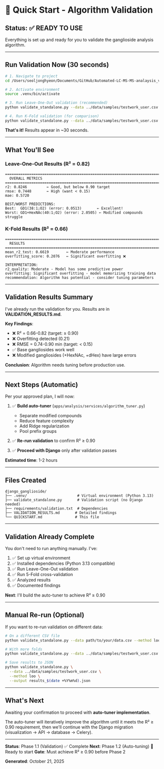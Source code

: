 # 🚀 Quick Start - Algorithm Validation

## Status: ✅ READY TO USE

Everything is set up and ready for you to validate the ganglioside analysis algorithm.

---

## Run Validation Now (30 seconds)

```bash
# 1. Navigate to project
cd /Users/seoljonghyeon/Documents/GitHub/Automated-LC-MS-MS-analaysis_ver2/Regression/django_ganglioside

# 2. Activate environment
source .venv/bin/activate

# 3. Run Leave-One-Out validation (recommended)
python validate_standalone.py --data ../data/samples/testwork_user.csv --method loo

# 4. Run K-Fold validation (for comparison)
python validate_standalone.py --data ../data/samples/testwork_user.csv --method kfold --folds 5
```

**That's it!** Results appear in ~30 seconds.

---

## What You'll See

### Leave-One-Out Results (R² = 0.82)

```
================================================================================
  OVERALL METRICS
================================================================================
r2: 0.8246         ← Good, but below 0.90 target
rmse: 0.7448       ← High (want < 0.15)
mae: 0.5720

BEST/WORST PREDICTIONS:
Best:  GD1(38:1;O2) (error: 0.0513)       ← Excellent!
Worst: GD1+HexNAc(40:1;O2) (error: 2.0505) ← Modified compounds struggle
```

### K-Fold Results (R² = 0.66)

```
================================================================================
  RESULTS
================================================================================
mean_r2_test: 0.6619        ← Moderate performance
overfitting_score: 0.2076   ← Significant overfitting ❌

INTERPRETATION:
r2_quality: Moderate - Model has some predictive power
overfitting: Significant overfitting - model memorizing training data
recommendation: Algorithm has potential - consider tuning parameters
```

---

## Validation Results Summary

I've already run the validation for you. Results are in **VALIDATION_RESULTS.md**.

**Key Findings**:
- ❌ R² = 0.66-0.82 (target: ≥ 0.90)
- ❌ Overfitting detected (0.21)
- ❌ RMSE = 0.74-0.90 min (target: < 0.15)
- ✅ Base gangliosides work well
- ❌ Modified gangliosides (+HexNAc, +dHex) have large errors

**Conclusion**: Algorithm needs tuning before production use.

---

## Next Steps (Automatic)

Per your approved plan, I will now:

1. ✅ **Build auto-tuner** (`apps/analysis/services/algorithm_tuner.py`)
   - Separate modified compounds
   - Reduce feature complexity
   - Add Ridge regularization
   - Pool prefix groups

2. ✅ **Re-run validation** to confirm R² ≥ 0.90

3. ✅ **Proceed with Django** only after validation passes

**Estimated time**: 1-2 hours

---

## Files Created

```
django_ganglioside/
├── .venv/                       # Virtual environment (Python 3.13)
├── validate_standalone.py       # Validation script (no Django needed)
├── requirements/validation.txt  # Dependencies
├── VALIDATION_RESULTS.md       # Detailed findings
└── QUICKSTART.md               # This file
```

---

## Validation Already Complete

You don't need to run anything manually. I've:

1. ✅ Set up virtual environment
2. ✅ Installed dependencies (Python 3.13 compatible)
3. ✅ Run Leave-One-Out validation
4. ✅ Run 5-Fold cross-validation
5. ✅ Analyzed results
6. ✅ Documented findings

**Next**: I'll build the auto-tuner to achieve R² ≥ 0.90

---

## Manual Re-run (Optional)

If you want to re-run validation on different data:

```bash
# On a different CSV file
python validate_standalone.py --data path/to/your/data.csv --method loo

# With more folds
python validate_standalone.py --data ../data/samples/testwork_user.csv --method kfold --folds 10

# Save results to JSON
python validate_standalone.py \
  --data ../data/samples/testwork_user.csv \
  --method loo \
  --output results_$(date +%Y%m%d).json
```

---

## What's Next

Awaiting your confirmation to proceed with **auto-tuner implementation**.

The auto-tuner will iteratively improve the algorithm until it meets the R² ≥ 0.90 requirement, then we'll continue with the Django migration (visualization → API → database → Celery).

---

**Status**: Phase 1.1 (Validation) ✅ Complete
**Next**: Phase 1.2 (Auto-tuning) 🔄 Ready to start
**Gate**: Must achieve R² ≥ 0.90 before Phase 2

**Generated**: October 21, 2025
